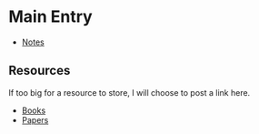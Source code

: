 # Main Entry

* [Notes](notes/entry.md)

## Resources
If too big for a resource to store, I will choose to post a link here.

* [Books](books/books_entry.md)
* [Papers](papers/papers_entry.md)
